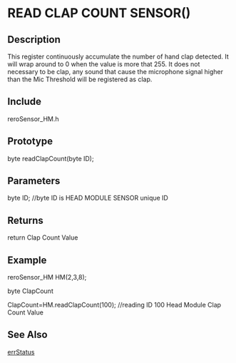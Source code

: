 # READ CLAP COUNT SENSOR() #

## Description ##
This register continuously accumulate the number of hand clap detected. It will wrap around to 0 when the value is more that 255. It does not necessary to be clap, any sound that cause the microphone signal higher than the Mic Threshold will be registered as clap. 


## Include ##
reroSensor_HM.h

## Prototype ##
byte readClapCount(byte ID);

## Parameters ##
byte ID; //byte ID is HEAD MODULE SENSOR unique ID

## Returns ##
return Clap Count Value 

## Example ##
reroSensor_HM HM(2,3,8);

byte ClapCount

ClapCount=HM.readClapCount(100); //reading ID 100 Head Module Clap Count Value 

## See Also ##

[errStatus](https://github.com/zhengkai1996/Cytron-Head-Module/blob/wiki/errStatus.md)

